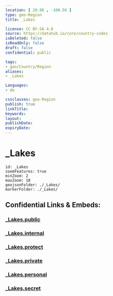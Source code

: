 ```yaml
---
location: [ 20.08 , -100.56 ] 
type: geo-Region
title: _Lakes

license: CC BY-SA 4.0
source: https://datahub.io/core/country-codes
isDeleted: false
isReadOnly: false
draft: false
confidential: public

tags:
- geo/Country/Region
aliases:
- _Lakes

Languages:
- de

cssclasses: geo-Region
publish: true
linkTitle: 
keywords: 
layout: 
publishDate: 
expiryDate: 
---
```


# _Lakes

```leaflet
id: _Lakes
zoomFeatures: true 
minZoom: 2 
maxZoom: 18
geojsonFolder: ./_Lakes/
markerFolder: ./_Lakes/
```


## Confidential Links & Embeds: 

### [_Lakes.public](/_public/\Earth\Continent\America~Central\Mexico\States~Mexico\Guanajuato_Lakes.public.md) 

### [_Lakes.internal](/_internal/\Earth\Continent\America~Central\Mexico\States~Mexico\Guanajuato_Lakes.internal.md) 

### [_Lakes.protect](/_protect/\Earth\Continent\America~Central\Mexico\States~Mexico\Guanajuato_Lakes.protect.md) 

### [_Lakes.private](/_private/\Earth\Continent\America~Central\Mexico\States~Mexico\Guanajuato_Lakes.private.md) 

### [_Lakes.personal](/_personal/\Earth\Continent\America~Central\Mexico\States~Mexico\Guanajuato_Lakes.personal.md) 

### [_Lakes.secret](/_secret/\Earth\Continent\America~Central\Mexico\States~Mexico\Guanajuato_Lakes.secret.md)

